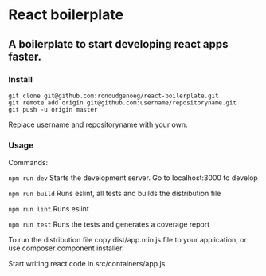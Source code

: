 # React boilerplate

## A boilerplate to start developing react apps faster.

### Install

```
git clone git@github.com:ronoudgenoeg/react-boilerplate.git
git remote add origin git@github.com:username/repositoryname.git
git push -u origin master
```
Replace username and repositoryname with your own.

### Usage

Commands:

`` npm run dev `` Starts the development server. Go to localhost:3000 to develop

`` npm run build `` Runs eslint, all tests and builds the distribution file

`` npm run lint `` Runs eslint

`` npm run test `` Runs the tests and generates a coverage report


To run the distribution file copy dist/app.min.js file to your application, or use composer component installer.

Start writing react code in src/containers/app.js

